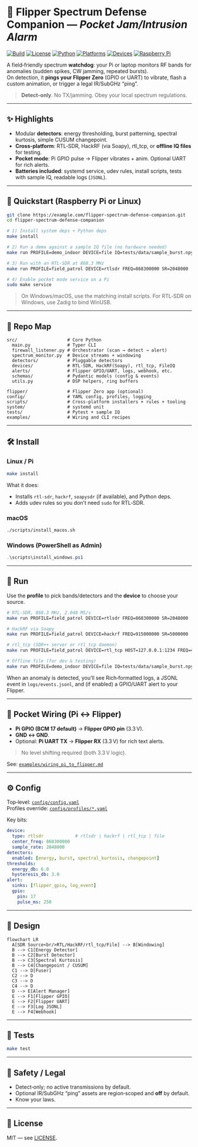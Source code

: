# 📡 Flipper Spectrum Defense Companion — *Pocket Jam/Intrusion Alarm*

[![Build](https://img.shields.io/badge/build-passing-brightgreen)](#)
[![License](https://img.shields.io/badge/license-MIT-blue)](LICENSE)
[![Python](https://img.shields.io/badge/python-3.9%2B-blue)](#)
[![Platforms](https://img.shields.io/badge/platforms-Linux%20%7C%20macOS%20%7C%20Windows-informational)](#)
[![Devices](https://img.shields.io/badge/SDR-RTL--SDR%20%7C%20HackRF%20%7C%20rtl_tcp-success)](#)
[![Raspberry Pi](https://img.shields.io/badge/Raspberry%20Pi-ready-red)](#)

A field‑friendly spectrum **watchdog**: your Pi or laptop monitors RF bands for anomalies (sudden spikes, CW jamming, repeated bursts).  
On detection, it **pings your Flipper Zero** (GPIO or UART) to vibrate, flash a custom animation, or trigger a legal IR/SubGHz “ping”.

> **Detect‑only**. No TX/jamming. Obey your local spectrum regulations.

---

## ✨ Highlights
- Modular **detectors**: energy thresholding, burst patterning, spectral kurtosis, simple CUSUM changepoint.
- **Cross‑platform**: RTL‑SDR, HackRF (via Soapy), rtl_tcp, or **offline IQ files** for testing.
- **Pocket mode**: Pi GPIO pulse -> Flipper vibrates + anim. Optional UART for rich alerts.
- **Batteries included**: systemd service, udev rules, install scripts, tests with sample IQ, readable logs (`JSONL`).

---

## 🚀 Quickstart (Raspberry Pi or Linux)
```bash
git clone https://example.com/flipper-spectrum-defense-companion.git
cd flipper-spectrum-defense-companion

# 1) Install system deps + Python deps
make install

# 2) Run a demo against a sample IQ file (no hardware needed)
make run PROFILE=demo_indoor DEVICE=file IQ=tests/data/sample_burst.npy

# 3) Run with an RTL-SDR at 868.3 MHz
make run PROFILE=field_patrol DEVICE=rtlsdr FREQ=868300000 SR=2048000

# 4) Enable pocket mode service on a Pi
sudo make service
```

> On Windows/macOS, use the matching install scripts. For RTL‑SDR on Windows, use Zadig to bind WinUSB.

---

## 🧭 Repo Map
```
src/                   # Core Python
  main.py              # Typer CLI
  firewall_listener.py # Orchestrator (scan → detect → alert)
  spectrum_monitor.py  # Device streams + windowing
  detectors/           # Pluggable detectors
  devices/             # RTL‑SDR, HackRF(Soapy), rtl_tcp, FileIQ
  alerts/              # Flipper GPIO/UART, logs, webhook, etc.
  schemas/             # Pydantic models (config & events)
  utils.py             # DSP helpers, ring buffers

flipper/               # Flipper Zero app (optional)
config/                # YAML config, profiles, logging
scripts/               # Cross‑platform installers + rules + tooling
system/                # systemd unit
tests/                 # Pytest + sample IQ
examples/              # Wiring and CLI recipes
```
---

## 🛠️ Install
### Linux / Pi
```bash
make install
```
What it does:
- Installs `rtl-sdr`, `hackrf`, `soapysdr` (if available), and Python deps.
- Adds udev rules so you don’t need `sudo` for RTL‑SDR.

### macOS
```bash
./scripts/install_macos.sh
```

### Windows (PowerShell as Admin)
```powershell
.\scripts\install_windows.ps1
```

---

## 🏃 Run
Use the **profile** to pick bands/detectors and the **device** to choose your source.

```bash
# RTL‑SDR, 868.3 MHz, 2.048 MS/s
make run PROFILE=field_patrol DEVICE=rtlsdr FREQ=868300000 SR=2048000

# HackRF via Soapy
make run PROFILE=field_patrol DEVICE=hackrf FREQ=915000000 SR=5000000

# rtl_tcp (SDR++ server or rtl_tcp daemon)
make run PROFILE=field_patrol DEVICE=rtl_tcp HOST=127.0.0.1:1234 FREQ=433920000 SR=1024000

# Offline file (for dev & testing)
make run PROFILE=demo_indoor DEVICE=file IQ=tests/data/sample_burst.npy SR=2048000
```

When an anomaly is detected, you’ll see Rich‑formatted logs, a JSONL event in `logs/events.jsonl`, and (if enabled) a GPIO/UART alert to your Flipper.

---

## 🔌 Pocket Wiring (Pi ↔ Flipper)
- **Pi GPIO (BCM 17 default)** → **Flipper GPIO pin** (3.3 V).  
- **GND ↔ GND**.  
- Optional: **Pi UART TX** → **Flipper RX** (3.3 V) for rich text alerts.

> No level shifting required (both 3.3 V logic).

See: [`examples/wiring_pi_to_flipper.md`](examples/wiring_pi_to_flipper.md)

---

## ⚙️ Config
Top‑level: [`config/config.yaml`](config/config.yaml)  
Profiles override: [`config/profiles/*.yaml`](config/profiles)

Key bits:
```yaml
device:
  type: rtlsdr            # rtlsdr | hackrf | rtl_tcp | file
  center_freq: 868300000
  sample_rate: 2048000
detectors:
  enabled: [energy, burst, spectral_kurtosis, changepoint]
thresholds:
  energy_db: 6.0
  hysteresis_db: 3.0
alert:
  sinks: [flipper_gpio, log_event]
  gpio:
    pin: 17
    pulse_ms: 250
```

---

## 🧩 Design
```mermaid
flowchart LR
  A[SDR Source<br/>RTL/HackRF/rtl_tcp/File] --> B[Windowing]
  B --> C1[Energy Detector]
  B --> C2[Burst Detector]
  B --> C3[Spectral Kurtosis]
  B --> C4[Changepoint / CUSUM]
  C1 --> D[Fuser]
  C2 --> D
  C3 --> D
  C4 --> D
  D --> E[Alert Manager]
  E --> F1[Flipper GPIO]
  E --> F2[Flipper UART]
  E --> F3[Log JSONL]
  E --> F4[Webhook]
```

---

## 🧪 Tests
```bash
make test
```

---

## 🧯 Safety / Legal
- Detect‑only; no active transmissions by default.
- Optional IR/SubGHz “ping” assets are region‑scoped and **off** by default.
- Know your laws.

---

## 📜 License
MIT — see [LICENSE](LICENSE).
